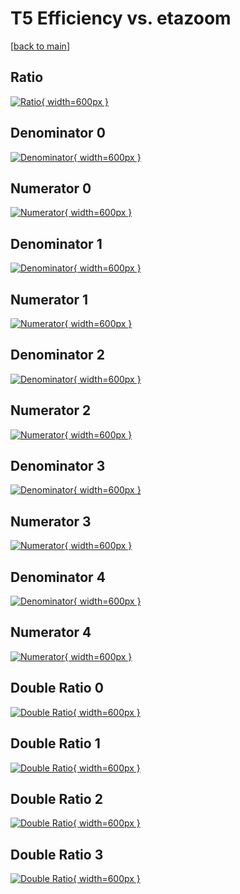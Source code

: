 # T5 Efficiency vs. etazoom

[[back to main](./)]



## Ratio

[![Ratio](../mtv/var/T5_vtr_0_0_eff_etazoom.png){ width=600px }](../mtv/var/T5_vtr_0_0_eff_etazoom.pdf)

## Denominator 0

[![Denominator](../mtv/den/T5_vtr_0_0_eff_etazoom_den0.png){ width=600px }](../mtv/den/T5_vtr_0_0_eff_etazoom_den0.pdf)

## Numerator 0

[![Numerator](../mtv/num/T5_vtr_0_0_eff_etazoom_num0.png){ width=600px }](../mtv/num/T5_vtr_0_0_eff_etazoom_num0.pdf)

## Denominator 1

[![Denominator](../mtv/den/T5_vtr_0_0_eff_etazoom_den1.png){ width=600px }](../mtv/den/T5_vtr_0_0_eff_etazoom_den1.pdf)

## Numerator 1

[![Numerator](../mtv/num/T5_vtr_0_0_eff_etazoom_num1.png){ width=600px }](../mtv/num/T5_vtr_0_0_eff_etazoom_num1.pdf)

## Denominator 2

[![Denominator](../mtv/den/T5_vtr_0_0_eff_etazoom_den2.png){ width=600px }](../mtv/den/T5_vtr_0_0_eff_etazoom_den2.pdf)

## Numerator 2

[![Numerator](../mtv/num/T5_vtr_0_0_eff_etazoom_num2.png){ width=600px }](../mtv/num/T5_vtr_0_0_eff_etazoom_num2.pdf)

## Denominator 3

[![Denominator](../mtv/den/T5_vtr_0_0_eff_etazoom_den3.png){ width=600px }](../mtv/den/T5_vtr_0_0_eff_etazoom_den3.pdf)

## Numerator 3

[![Numerator](../mtv/num/T5_vtr_0_0_eff_etazoom_num3.png){ width=600px }](../mtv/num/T5_vtr_0_0_eff_etazoom_num3.pdf)

## Denominator 4

[![Denominator](../mtv/den/T5_vtr_0_0_eff_etazoom_den4.png){ width=600px }](../mtv/den/T5_vtr_0_0_eff_etazoom_den4.pdf)

## Numerator 4

[![Numerator](../mtv/num/T5_vtr_0_0_eff_etazoom_num4.png){ width=600px }](../mtv/num/T5_vtr_0_0_eff_etazoom_num4.pdf)

## Double Ratio 0

[![Double Ratio](../mtv/ratio/T5_vtr_0_0_eff_etazoom_ratio0.png){ width=600px }](../mtv/ratio/T5_vtr_0_0_eff_etazoom_ratio0.pdf)

## Double Ratio 1

[![Double Ratio](../mtv/ratio/T5_vtr_0_0_eff_etazoom_ratio1.png){ width=600px }](../mtv/ratio/T5_vtr_0_0_eff_etazoom_ratio1.pdf)

## Double Ratio 2

[![Double Ratio](../mtv/ratio/T5_vtr_0_0_eff_etazoom_ratio2.png){ width=600px }](../mtv/ratio/T5_vtr_0_0_eff_etazoom_ratio2.pdf)

## Double Ratio 3

[![Double Ratio](../mtv/ratio/T5_vtr_0_0_eff_etazoom_ratio3.png){ width=600px }](../mtv/ratio/T5_vtr_0_0_eff_etazoom_ratio3.pdf)

